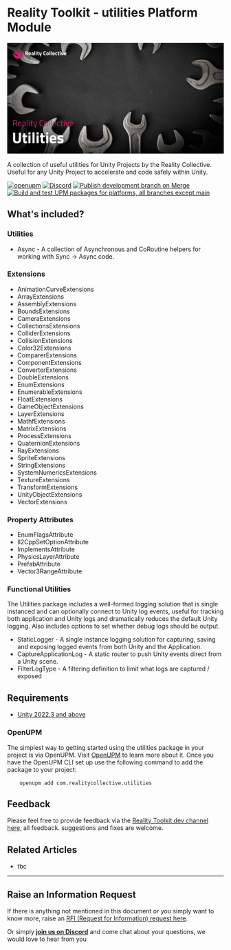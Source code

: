 # Reality Toolkit - utilities Platform Module

![com.realitycollective.utilities](https://github.com/realitycollective/realitycollective.logo/blob/main/RealityCollective/RepoBanners/com.realitycollective.utilities.png?raw=true)

A collection of useful utilities for Unity Projects by the Reality Collective.  Useful for any Unity Project to accelerate and code safely within Unity.

[![openupm](https://img.shields.io/npm/v/com.realitycollective.utilities?label=openupm&registry_uri=https://package.openupm.com)](https://openupm.com/packages/com.realitycollective.utilities/)
[![Discord](https://img.shields.io/discord/597064584980987924.svg?label=&logo=discord&logoColor=ffffff&color=7389D8&labelColor=6A7EC2)](https://discord.gg/hF7TtRCFmB)
[![Publish development branch on Merge](https://github.com/realitycollective/com.realitycollective.utilities/actions/workflows/development-publish.yml/badge.svg)](https://github.com/realitycollective/com.realitycollective.utilities/actions/workflows/development-publish.yml)
[![Build and test UPM packages for platforms, all branches except main](https://github.com/realitycollective/com.realitycollective.utilities/actions/workflows/development-buildandtestupmrelease.yml/badge.svg)](https://github.com/realitycollective/com.realitycollective.utilities/actions/workflows/development-buildandtestupmrelease.yml)

## What's included?

### Utilities

* Async - A collection of Asynchronous and CoRoutine helpers for working with Sync -> Async code.

### Extensions

* AnimationCurveExtensions
* ArrayExtensions
* AssemblyExtensions
* BoundsExtensions
* CameraExtensions
* CollectionsExtensions
* ColliderExtensions
* CollisionExtensions
* Color32Extensions
* ComparerExtensions
* ComponentExtensions
* ConverterExtensions
* DoubleExtensions
* EnumExtensions
* EnumerableExtensions
* FloatExtensions
* GameObjectExtensions
* LayerExtensions
* MathfExtensions
* MatrixExtensions
* ProcessExtensions
* QuaternionExtensions
* RayExtensions
* SpriteExtensions
* StringExtensions
* SystemNumericsExtensions
* TextureExtensions
* TransformExtensions
* UnityObjectExtensions
* VectorExtensions

### Property Attributes

* EnumFlagsAttribute
* Il2CppSetOptionAttribute
* ImplementsAttribute
* PhysicsLayerAttribute
* PrefabAttribute
* Vector3RangeAttribute

### Functional Utilities

The Utilities package includes a well-formed logging solution that is single instanced and can optionally connect to Unity log events, useful for tracking both application and Unity logs and dramatically reduces the default Unity logging.  Also includes options to set whether debug logs should be output.

* StaticLogger - A single instance logging solution for capturing, saving and exposing logged events from both Unity and the Application.
* CaptureApplicationLog - A static router to push Unity events direct from a Unity scene.
* FilterLogType - A filtering definition to limit what logs are captured / exposed

## Requirements
<!-- Fill in list of requirements here -->

* [Unity 2022.3 and above](https://unity.com/)

### OpenUPM

The simplest way to getting started using the utilities package in your project is via OpenUPM. Visit [OpenUPM](https://openupm.com/docs/) to learn more about it. Once you have the OpenUPM CLI set up use the following command to add the package to your project:

```text
    openupm add com.realitycollective.utilities
```

## Feedback

Please feel free to provide feedback via the [Reality Toolkit dev channel here](https://github.com/realitycollective/com.realitycollective.utilities/issues), all feedback. suggestions and fixes are welcome.

## Related Articles

- tbc

---

## Raise an Information Request

If there is anything not mentioned in this document or you simply want to know more, raise an [RFI (Request for Information) request here](https://github.com/realitycollective/com.realitycollective.utilities/issues/new?assignees=&labels=question&template=request_for_information.md).

Or simply [**join us on Discord**](https://discord.gg/YjHAQD2XT8) and come chat about your questions, we would love to hear from you
